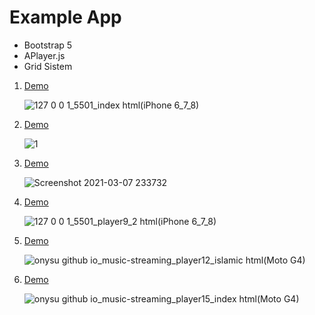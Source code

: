 # Example App

<ul>
  <li>Bootstrap 5</li>
  <li>APlayer.js</li>
  <li>Grid Sistem</li>
</ul>

<ol>
  <li><a href="https://onysu.github.io/music-streaming/">Demo</a></li>

![127 0 0 1_5501_index html(iPhone 6_7_8)](https://user-images.githubusercontent.com/14862922/107440793-c8861a00-6b66-11eb-9995-369114f9b231.png)

  <li><a href="https://onysu.github.io/music-streaming/player1/index.html">Demo</a></li>

  ![1](https://user-images.githubusercontent.com/14862922/109863836-b0507900-7c94-11eb-8bf3-dea0463c7f0b.png)
  
  <li><a href="https://onysu.github.io/music-streaming/player5/index.html">Demo</a></li>

  ![Screenshot 2021-03-07 233732](https://user-images.githubusercontent.com/14862922/110247313-3a9f2280-7f9e-11eb-88c6-c8bce0817b87.png)

  <li><a href="https://onysu.github.io/music-streaming/player9/index.html">Demo</a></li>
  
  ![127 0 0 1_5501_player9_2 html(iPhone 6_7_8)](https://user-images.githubusercontent.com/14862922/106896784-9c146d00-6724-11eb-997b-f2102ea77626.png)

  <li><a href="https://onysu.github.io/music-streaming/player12/index.html">Demo</a></li>

![onysu github io_music-streaming_player12_islamic html(Moto G4)](https://user-images.githubusercontent.com/14862922/116804866-7f81a880-ab4c-11eb-9d14-3c3d11116db7.png)

  <li><a href="https://onysu.github.io/music-streaming/player15/index.html">Demo</a></li>

  ![onysu github io_music-streaming_player15_index html(Moto G4)](https://user-images.githubusercontent.com/14862922/106858519-5f308200-66f4-11eb-9709-095887d0d54a.png)

</ol>